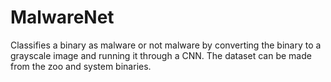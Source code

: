 # MalwareNet
Classifies a binary as malware or not malware by converting the binary to a grayscale image and running it through a CNN. The dataset can be made from the zoo and system binaries. 
